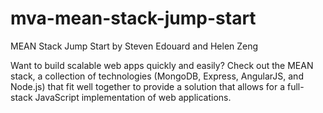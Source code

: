 # mva-mean-stack-jump-start

MEAN Stack Jump Start
by Steven Edouard and Helen Zeng

Want to build scalable web apps quickly and easily? Check out the MEAN stack, a collection of technologies (MongoDB, Express, AngularJS, and Node.js) that fit well together to provide a solution that allows for a full-stack JavaScript implementation of web applications.